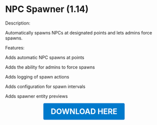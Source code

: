 # NPC Spawner (1.14)

Description:

Automatically spawns NPCs at designated points and lets admins force spawns.

Features:

Adds automatic NPC spawns at points

Adds the ability for admins to force spawns

Adds logging of spawn actions

Adds configuration for spawn intervals

Adds spawner entity previews

<p align="center"><a href="https://github.com/LiliaFramework/Modules/raw/refs/heads/gh-pages/npcspawner.zip" style="display:inline-block;padding:12px 24px;font-size:1.5rem;font-weight:bold;text-decoration:none;color:#fff;background-color:#007acc;border-radius:4px;">DOWNLOAD HERE</a></p>